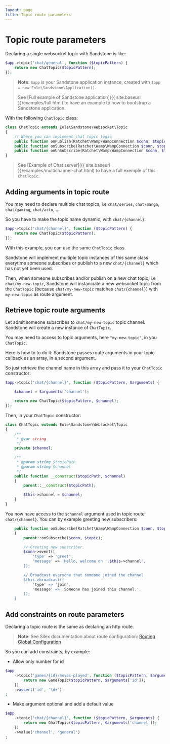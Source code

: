```yaml
---
layout: page
title: Topic route parameters
---
```


<h1 class="no-margin-top">Topic route parameters</h1>

Declaring a single websocket topic with Sandstone is like:

``` php
$app->topic('chat/general', function ($topicPattern) {
    return new ChatTopic($topicPattern);
});
```

> **Note**: `$app` is your Sandstone application instance,
> created with `$app = new Eole\Sandstone\Application()`.
>
> See [Full example of Sandstone application]({{ site.baseurl }}/examples/full.html)
> to have an example to how to bootstrap a Sandstone application.

With the following `ChatTopic` class:

``` php
class ChatTopic extends Eole\Sandstone\Websocket\Topic
{
    // Where you can implement chat topic logic
    public function onPublish(Ratchet\Wamp\WampConnection $conn, $topic, $event) {}
    public function onSubscribe(Ratchet\Wamp\WampConnection $conn, $topic) {}
    public function onUnSubscribe(Ratchet\Wamp\WampConnection $conn, $topic) {}
}
```

> See [Example of Chat server]({{ site.baseurl }}/examples/multichannel-chat.html)
> to have a full exemple of this `ChatTopic`.


## Adding arguments in topic route

You may need to declare multiple chat topics,
i.e `chat/series`, `chat/manga`, `chat/gaming`, `chat/actu`, ...

So you have to make the topic name dynamic, with `chat/{channel}`:

``` php
$app->topic('chat/{channel}', function ($topicPattern) {
    return new ChatTopic($topicPattern);
});
```

With this example, you can use the same `ChatTopic` class.

Sandstone will implement multiple topic instances of this same class
everytime someone subscribes or publish to a new `chat/{channel}`
which has not yet been used.

Then, when someone subscribes and/or publish on a new chat topic,
i.e `chat/my-new-topic`, Sandstone will instanciate a new websocket topic
from the `ChatTopic` (because `chat/my-new-topic` matches `chat/{channel}`)
with `my-new-topic` as route argument.


## Retrieve topic route arguments

Let admit someone subscribes to `chat/my-new-topic` topic channel.
Sandstone will create a new instance of `ChatTopic`.

You may need to access to topic arguments, here `"my-new-topic"`,
in you `ChatTopic`.

Here is how to to do it: Sandstone passes route arguments in your topic callback
as an array, in a second argument.

So just retrieve the channel name in this array and pass it to your `ChatTopic` constructor:

``` php
$app->topic('chat/{channel}', function ($topicPattern, $arguments) {

    $channel = $arguments['channel'];

    return new ChatTopic($topicPattern, $channel);
});
```

Then, in your `ChatTopic` constructor:

``` php
class ChatTopic extends Eole\Sandstone\Websocket\Topic
{
    /**
     * @var string
     */
    private $channel;

    /**
     * @param string $topicPath
     * @param string $channel
     */
    public function __construct($topicPath, $channel)
    {
        parent::__construct($topicPath);

        $this->channel = $channel;
    }
}
```

You now have access to the `$channel` argument used in topic route `chat/{channel}`.
You can by example greeting new subscribers:

``` php
    public function onSubscribe(Ratchet\Wamp\WampConnection $conn, $topic)
    {
        parent::onSubscribe($conn, $topic);

        // Greeting new subscriber.
        $conn->event([
            'type' => 'greet',
            'message' => 'Hello, welcome on '.$this->channel',
        ]);

        // Broadcast everyone that someone joined the channel
        $this->broadcast([
            'type' => 'join',
            'message' => 'Someone has joined this channel.',
        ]);
    }
```


## Add constraints on route parameters

Declaring a topic route is the same as declaring an http route.

> **Note**: See Silex documentation about route configuration:
> [Routing Global Configuration](https://silex.symfony.com/index.php/doc/2.0/usage.html#global-configuration)

So you can add constraints, by example:

- Allow only number for id

``` php
$app
    ->topic('games/{id}/moves-played', function ($topicPattern, $arguments) {
        return new GameTopic($topicPattern, $arguments['id']);
    })
    ->assert('id', '\d+')
;
```

- Make argument optional and add a default value

``` php
$app
    ->topic('chat/{channel}', function ($topicPattern, $arguments) {
        return new GhatTopic($topicPattern, $arguments['channel']);
    })
    ->value('channel', 'general')
;
```

